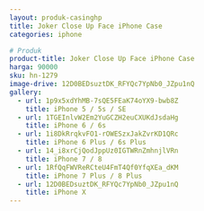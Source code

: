 ```yaml
---
layout: produk-casinghp
title: Joker Close Up Face iPhone Case
categories: iphone

# Produk
product-title: Joker Close Up Face iPhone Case
harga: 90000
sku: hn-1279
image-drive: 12D0BEDsuztDK_RFYQc7YpNb0_JZpu1nQ
gallery:
  - url: 1p9x5xdYhMB-7sQE5FEaK74oYX9-bwb8Z
    title: iPhone 5 / 5s / SE
  - url: 1TGEInlvW2Em2YuGCZH2euCXUKdJsdaHg
    title: iPhone 6 / 6s
  - url: 1i8DkRrqkvFO1-rOWESzxJakZvrKD1QRc
    title: iPhone 6 Plus / 6s Plus
  - url: 14_i8xrCjQodJppUz0IGTWRnZmhnjlVRn
    title: iPhone 7 / 8
  - url: 1RfQqFWVReRCteU4FmT4Qf0YfqXEa_dKM
    title: iPhone 7 Plus / 8 Plus
  - url: 12D0BEDsuztDK_RFYQc7YpNb0_JZpu1nQ
    title: iPhone X
---
```


